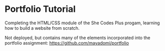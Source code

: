 # Portfolio Tutorial

Completing the HTML/CSS module of the She Codes Plus progam, learning how to build a website from scratch.

Not deployed, but contains many of the elements incorporated into the portfolio assignment: https://github.com/mayadomi/portfolio

